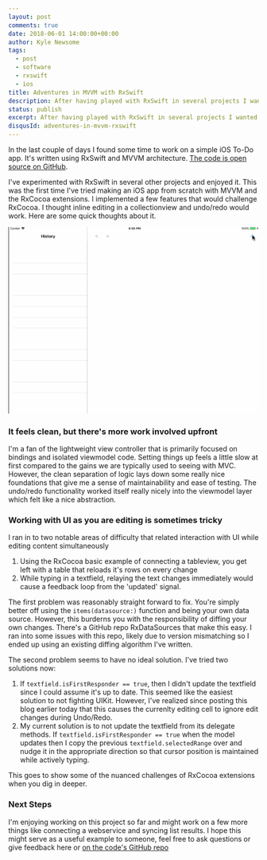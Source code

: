```yaml
---
layout: post
comments: true
date: 2018-06-01 14:00:00+00:00
author: Kyle Newsome
tags:
  - post
  - software
  - rxswift
  - ios
title: Adventures in MVVM with RxSwift
description: After having played with RxSwift in several projects I wanted to try to use it in an app with MVVM architecture principles
status: publish
excerpt: After having played with RxSwift in several projects I wanted to try to use it in an app with MVVM architecture principles
disqusId: adventures-in-mvvm-rxswift
---
```



In the last couple of days I found some time to work on a simple iOS To-Do app. It's written using RxSwift and MVVM architecture. [The code is open source on GitHub][1].

I've experimented with RxSwift in several other projects and enjoyed it. This was the first time I've tried making an iOS app from scratch with MVVM and the RxCocoa extensions. I implemented a few features that would challenge RxCocoa. I thought inline editing in a collectionview and undo/redo would work. Here are some quick thoughts about it.

<img class="img-thumbnail" src="https://github.com/bitwit/The-Do-List/raw/master/the-do-list-app.gif" />

### It feels clean, but there's more work involved upfront

I'm a fan of the lightweight view controller that is primarily focused on bindings and isolated viewmodel code. Setting things up feels a little slow at first compared to the gains we are typically used to seeing with MVC. However, the clean separation of logic lays down some really nice foundations that give me a sense of maintainability and ease of testing. The undo/redo functionality worked itself really nicely into the viewmodel layer which felt like a nice abstraction.

### Working with UI as you are editing is sometimes tricky

I ran in to two notable areas of difficulty that related interaction with UI while editing content simultaneously

1. Using the RxCocoa basic example of connecting a tableview, you get left with a table that reloads it's rows on every change
2. While typing in a textfield, relaying the text changes immediately would cause a feedback loop from the 'updated' signal.

The first problem was reasonably straight forward to fix. You're simply better off using the `items(datasource:)` function and being your own data source. However, this burderns you with the responsibility of diffing your own changes. There's a GitHub repo RxDataSources that make this easy. I ran into some issues with this repo, likely due to version mismatching so I ended up using an existing diffing algorithm I've written.

The second problem seems to have no ideal solution. I've tried two solutions now:

1. If `textfield.isFirstResponder == true`, then I didn't update the textfield since I could assume it's up to date. This seemed like the easiest solution to not fighting UIKit. However, I've realized since posting this blog earlier today that this causes the currenlty editing cell to ignore edit changes during Undo/Redo.
2. My current solution is to not update the textfield from its delegate methods. If `textfield.isFirstResponder == true` when the model updates then I copy the previous `textfield.selectedRange` over and nudge it in the appropriate direction so that cursor position is maintained while actively typing.

This goes to show some of the nuanced challenges of RxCocoa extensions when you dig in deeper.

### Next Steps

I'm enjoying working on this project so far and might work on a few more things like connecting a webservice and syncing list results. I hope this might serve as a useful example to someone, feel free to ask questions or give feedback here or [on the code's GitHub repo][1]

[1]: https://github.com/bitwit/The-Do-List